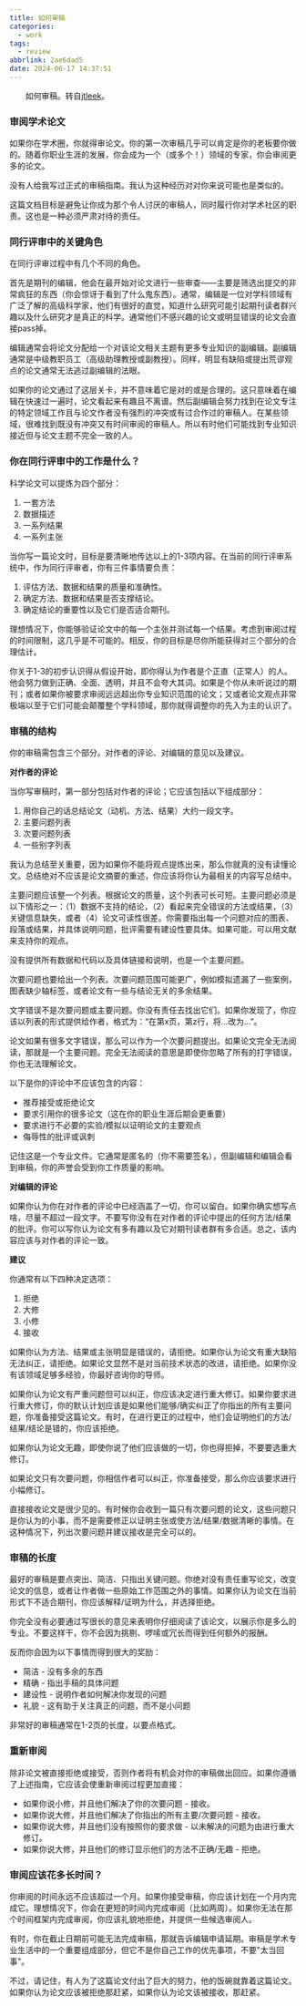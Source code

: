 ```yaml
---
title: 如何审稿
categories:
  - work
tags:
  - review
abbrlink: 2ae6dad5
date: 2024-06-17 14:37:51
---
```

&emsp;&emsp;如何审稿。转自[jtleek](https://github.com/jtleek/reviews)。
<!--less-->

### 审阅学术论文

如果你在学术圈，你就得审论文。你的第一次审稿几乎可以肯定是你的老板要你做的。随着你职业生涯的发展，你会成为一个（或多个！）领域的专家，你会审阅更多的论文。

没有人给我写过正式的审稿指南。我认为这种经历对对你来说可能也是类似的。

这篇文档目标是避免让你成为那个令人讨厌的审稿人，同时履行你对学术社区的职责。这也是一种必须严肃对待的责任。

### 同行评审中的关键角色

在同行评审过程中有几个不同的角色。

首先是期刊的编辑，他会在最开始对论文进行一些审查——主要是筛选出提交的非常疯狂的东西（你会惊讶于看到了什么鬼东西）。通常，编辑是一位对学科领域有广泛了解的高级科学家，他们有很好的直觉，知道什么研究可能引起期刊读者群兴趣以及什么研究才是真正的科学。通常他们不感兴趣的论文或明显错误的论文会直接pass掉。

编辑通常会将论文分配给一个对该论文相关主题有更多专业知识的副编辑。副编辑通常是中级教职员工（高级助理教授或副教授）。同样，明显有缺陷或提出荒谬观点的论文通常无法逃过副编辑的法眼。

如果你的论文通过了这层关卡，并不意味着它是对的或是合理的。这只意味着在编辑在快速过一遍时，论文看起来有趣且不离谱。然后副编辑会努力找到在论文专注的特定领域工作且与论文作者没有强烈的冲突或有过合作过的审稿人。在某些领域，很难找到既没有冲突又有时间审阅的审稿人。所以有时他们可能找到专业知识接近但与论文主题不完全一致的人。

### 你在同行评审中的工作是什么？

科学论文可以提炼为四个部分：

1. 一套方法
2. 数据描述
3. 一系列结果
4. 一系列主张

当你写一篇论文时，目标是要清晰地传达以上的1-3项内容。在当前的同行评审系统中，作为同行评审者，你有三件事情要负责：

1. 评估方法、数据和结果的质量和准确性。
2. 确定方法、数据和结果是否支撑结论。
3. 确定结论的重要性以及它们是否适合期刊。

理想情况下，你能够验证论文中的每一个主张并测试每一个结果。考虑到审阅过程的时间限制，这几乎是不可能的。相反，你的目标是尽你所能获得对三个部分的合理估计。

你关于1-3的初步认识得从假设开始，即你得认为作者是个正直（正常人）的人。他会努力做到正确、全面、透明，并且不会夸大其词。如果是个你从未听说过的期刊；或者如果你被要求审阅远远超出你专业知识范围的论文；又或者论文观点非常极端以至于它们可能会颠覆整个学科领域，那你就得调整你的先入为主的认识了。

### 审稿的结构

你的审稿需包含三个部分。对作者的评论、对编辑的意见以及建议。

**对作者的评论**

当你写审稿时，第一部分包括对作者的评论；它应该包括以下组成部分：

1. 用你自己的话总结论文（动机、方法、结果）大约一段文字。
2. 主要问题列表
3. 次要问题列表
4. 一些别字列表

我认为总结至关重要，因为如果你不能将观点提炼出来，那么你就真的没有读懂论文。总结绝对不应该是论文摘要的重述，你应该将你认为最相关的内容写总结中。

主要问题应该整一个列表。根据论文的质量，这个列表可长可短。主要问题必须是以下情形之一：（1）数据不支持的结论，（2）看起来完全错误的方法或结果，（3）关键信息缺失，或者（4）论文可读性很差。你需要指出每一个问题对应的图表、段落或结果，并具体说明问题，批评需要有建设性要具体。如果可能，可以用文献来支持你的观点。

没有提供所有数据和代码以及具体链接和说明，也是一个主要问题。

次要问题也要给出一个列表。次要问题范围可能更广，例如模拟遗漏了一些案例，图表缺少轴标签，或者论文有一些与结论无关的多余结果。

文字错误不是次要问题或主要问题。你没有责任去找出它们。如果你发现了，你应该以列表的形式提供给作者，格式为：“在第x页，第z行，将...改为...”。

论文如果有很多文字错误，那么可以作为一个次要问题提出。如果论文完全无法阅读，那就是一个主要问题。完全无法阅读的意思是即使你忽略了所有的打字错误，你也无法理解论文。

以下是你的评论中不应该包含的内容：

- 推荐接受或拒绝论文
- 要求引用你的很多论文（这在你的职业生涯后期会更重要）
- 要求进行不必要的实验/模拟以证明论文的主要观点
- 侮辱性的批评或讽刺

记住这是一个专业文件。它通常是匿名的（你不需要签名），但副编辑和编辑会看到审稿，你的声誉会受到你工作质量的影响。

**对编辑的评论**

如果你认为你在对作者的评论中已经涵盖了一切，你可以留白。如果你确实想写点啥，尽量不超过一段文字。不要写你没有在对作者的评论中提出的任何方法/结果的批评。你可以写你认为论文有多有趣以及它对期刊读者群有多合适。总之，该内容应该与对作者的评论一致。

**建议**

你通常有以下四种决定选项：

1. 拒绝
2. 大修
3. 小修
4. 接收

如果你认为方法、结果或主张明显是错误的，请拒绝。如果你认为论文有重大缺陷无法纠正，请拒绝。如果论文显然不是对当前技术状态的改进，请拒绝。如果你没有该领域足够多经验，你最好咨询你的导师。

如果你认为论文有严重问题但可以纠正，你应该决定进行重大修订。如果你要求进行重大修订，你的默认计划应该是如果他们能够/确实纠正了你指出的所有主要问题，你准备接受这篇论文。有时，在进行更正的过程中，他们会证明他们的方法/结果/结论是错的，你应该拒绝。

如果你认为论文无趣，即使你说了他们应该做的一切，你也得拒掉，不要要选重大修订。

如果论文只有次要问题，你相信作者可以纠正，你准备接受，那么你应该要求进行小幅修订。

直接接收论文是很少见的。有时候你会收到一篇只有次要问题的论文，这些问题只是你认为的小事，而不是需要修正以证明主张或使方法/结果/数据清晰的事情。在这种情况下，列出次要问题并建议接收是完全可以的。

### 审稿的长度

最好的审稿是要点突出、简洁、只指出关键问题。你绝对没有责任重写论文，改变论文的信息，或者让作者做一些原始工作范围之外的事情。如果你认为论文在当前形式下不适合期刊，你应该解释/证明为什么，并选择拒绝。

你完全没有必要通过写很长的意见来表明你仔细阅读了该论文，以展示你是多么的专业。不要这样干，你不会因为挑剔、啰嗦或冗长而得到任何额外的报酬。

反而你会因为以下事情而得到很大的奖励：

- 简洁 - 没有多余的东西
- 精确 - 指出手稿的具体问题
- 建设性 - 说明作者如何解决你发现的问题
- 礼貌 - 这有助于关注真正的问题，而不是小问题

非常好的审稿通常在1-2页的长度，以要点格式。

### 重新审阅

除非论文被直接拒绝或接受，否则作者将有机会对你的审稿做出回应。如果你遵循了上述指南，它应该会使重新审阅过程更加直接：

- 如果你说小修，并且他们解决了你的次要问题 - 接收。
- 如果你说大修，并且他们解决了你指出的所有主要/次要问题 - 接收。
- 如果你说大修，并且他们没有按照你的要求做 - 以未解决的问题为由进行重大修订。
- 如果你说大修，并且他们的修订显示他们的方法不正确/无趣 - 拒绝。

### 审阅应该花多长时间？

你审阅的时间永远不应该超过一个月。如果你接受审稿，你应该计划在一个月内完成它。理想情况下，你会在更短的时间内完成审阅（比如两周）。如果你无法在那个时间框架内完成审阅，你应该礼貌地拒绝，并提供一些候选审阅人。

有时，你在截止日期前可能无法完成审稿，那就告诉编辑申请延期。审稿是学术专业生活中的一个重要组成部分，但它不是你自己工作的优先事项，不要"太当回事"。

不过，请记住，有人为了这篇论文付出了巨大的努力，他的饭碗就靠着这篇论文。如果你认为论文应该被拒绝那赶紧，如果你认为论文该被接收，那赶紧。
